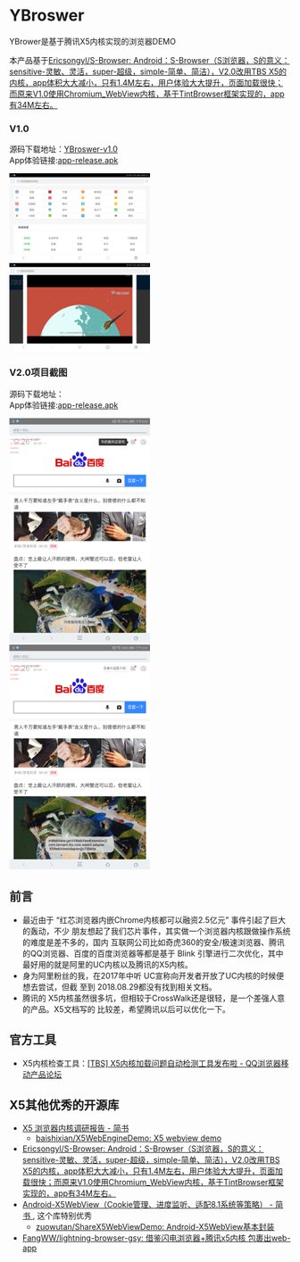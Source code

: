 # YBroswer
YBrower是基于腾讯X5内核实现的浏览器DEMO

本产品基于[Ericsongyl/S-Browser: Android：S-Browser（S浏览器，S的意义：sensitive-灵敏、灵活，super-超级，simple-简单、简洁），V2.0改用TBS X5的内核，app体积大大减小，只有1.4M左右，用户体验大大提升，页面加载很快；而原来V1.0使用Chromium_WebView内核，基于TintBrowser框架实现的，app有34M左右。 ](https://github.com/Ericsongyl/S-Browser)

### V1.0
源码下载地址：[YBroswer-v1.0](https://github.com/simplebam/YBroswer/archive/v1.0.zip)  <br/>
App体验链接:[app-release.apk](https://github.com/simplebam/YBroswer/releases/download/v1.0/app-release.apk)

<a href="./art/jietu1.jpg"><img src="./art/jietu1.jpg" width="50%"/></a><img height="0" width="8px"/><a href="./art/jietu2.jpg"><img src="./art/jietu2.jpg" width="50%"/></a>

### V2.0项目截图
源码下载地址：[]()            <br/>
App体验链接:[app-release.apk](https://github.com/simplebam/YBroswer/releases/download/v1.0/app-release.apk)

<a href="./art/jietu11.jpg"><img src="./art/jietu11.jpg" width="50%"/></a><img height="0" width="8px"/><a href="./art/jietu22.jpg"><img src="./art/jietu22.jpg" width="50%"/></a>





## 前言
* 最近由于 “红芯浏览器内嵌Chrome内核都可以融资2.5亿元” 事件引起了巨大的轰动，不少
  朋友想起了我们芯片事件，其实做一个浏览器内核跟做操作系统的难度是差不多的，国内
  互联网公司比如奇虎360的安全/极速浏览器、腾讯的QQ浏览器、百度的百度浏览器等都是基于
  Blink 引擎进行二次优化，其中最好用的就是阿里的UC内核以及腾讯的X5内核。
* 身为阿里粉丝的我，在2017年中听 UC宣称向开发者开放了UC内核的时候便想去尝试，但截
  至到 2018.08.29都没有找到相关文档。
* 腾讯的 X5内核虽然很多坑，但相较于CrossWalk还是很轻，是一个差强人意的产品。X5文档写的
  比较差，希望腾讯以后可以优化一下。

## 官方工具
* X5内核检查工具：[[TBS] X5内核加载问题自动检测工具发布啦 - QQ浏览器移动产品论坛 ](http://bbs.mb.qq.com/thread-1944983-1-1.html)


## X5其他优秀的开源库
* [X5 浏览器内核调研报告 - 简书 ](https://www.jianshu.com/p/2a14d303308d)
  * [baishixian/X5WebEngineDemo: X5 webview demo ](https://github.com/baishixian/X5WebEngineDemo)
* [Ericsongyl/S-Browser: Android：S-Browser（S浏览器，S的意义：sensitive-灵敏、灵活，super-超级，simple-简单、简洁），V2.0改用TBS X5的内核，app体积大大减小，只有1.4M左右，用户体验大大提升，页面加载很快；而原来V1.0使用Chromium_WebView内核，基于TintBrowser框架实现的，app有34M左右。 ](https://github.com/Ericsongyl/S-Browser)
* [Android-X5WebView（Cookie管理、进度监听、适配8.1系统等策略） - 简书 ](https://www.jianshu.com/p/88084a66c256) ,
  这个库特别优秀
  * [zuowutan/ShareX5WebViewDemo: Android-X5WebView基本封装 ](https://github.com/zuowutan/ShareX5WebViewDemo)
* [FangWW/lightning-browser-gsy: 借鉴闪电浏览器+腾讯x5内核 包裹出web-app ](https://github.com/FangWW/lightning-browser-gsy)
